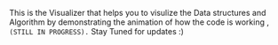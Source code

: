 This is the Visualizer that helps you to visulize the Data structures and Algorithm by demonstrating the animation of how the code is working , `(STILL IN PROGRESS).`
Stay Tuned for updates :)
